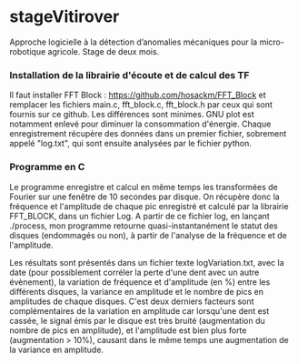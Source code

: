 # stageVitirover
Approche logicielle à la détection d’anomalies mécaniques pour la micro-robotique agricole. Stage de deux mois.

### Installation de la librairie d'écoute et de calcul des TF
Il faut installer FFT Block : https://github.com/hosackm/FFT_Block
et remplacer les fichiers main.c, fft_block.c, fft_block.h par ceux qui sont fournis sur ce github. Les différences sont minimes. GNU plot est notamment enlevé pour diminuer la consommation d'énergie.
Chaque enregistrement récupère des données dans un premier fichier, sobrement appelé "log.txt", qui sont ensuite analysées par le fichier python.

### Programme en C
Le programme enregistre et calcul en même temps les transformées de Fourier sur une fenêtre de 10 secondes par disque. On récupère donc la fréquence et l'amplitude de chaque pic enregistré et calculé par la librairie FFT_BLOCK, dans un fichier Log. A partir de ce fichier log, en lançant ./process, mon programme retourne quasi-instantanément le statut des disques (endommagés ou non), à partir de l'analyse de la fréquence et de l'amplitude. 

Les résultats sont présentés dans un fichier texte logVariation.txt, avec la date (pour possiblement corréler la perte d'une dent avec un autre évènement), la variation de fréquence et d'amplitude (en %) entre les différents disques, la variance en amplitude et le nombre de pics en amplitudes de chaque disques. C'est deux derniers facteurs sont complémentaires de la variation en amplitude car lorsqu'une dent est cassée, le signal émis par le disque est très bruité (augmentation du nombre de pics en amplitude), et l'amplitude est bien plus forte (augmentation > 10%), causant dans le même temps une augmentation de la variance en amplitude.
